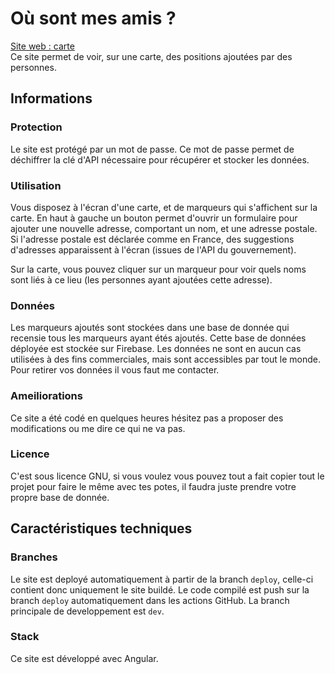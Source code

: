 # Où sont mes amis ?

[Site web : carte](https://mathis-girault.github.io/friends-map)  
Ce site permet de voir, sur une carte, des positions ajoutées par des personnes.

## Informations 

### Protection

Le site est protégé par un mot de passe.
Ce mot de passe permet de déchiffrer la clé d'API nécessaire pour récupérer et stocker les données.

### Utilisation

Vous disposez à l'écran d'une carte, et de marqueurs qui s'affichent sur la carte.
En haut à gauche un bouton permet d'ouvrir un formulaire pour ajouter une nouvelle adresse, comportant un nom, et une adresse postale. Si l'adresse postale est déclarée comme en France, des suggestions d'adresses apparaissent à l'écran (issues de l'API du gouvernement).

Sur la carte, vous pouvez cliquer sur un marqueur pour voir quels noms sont liés à ce lieu (les personnes ayant ajoutées cette adresse).

### Données

Les marqueurs ajoutés sont stockées dans une base de donnée qui recensie tous les marqueurs ayant étés ajoutés.
Cette base de données déployée est stockée sur Firebase.
Les données ne sont en aucun cas utilisées à des fins commerciales, mais sont accessibles par tout le monde.
Pour retirer vos données il vous faut me contacter.  

### Ameiliorations

Ce site a été codé en quelques heures hésitez pas a proposer des modifications ou me dire ce qui ne va pas.

### Licence

C'est sous licence GNU, si vous voulez vous pouvez tout a fait copier tout le projet pour faire le même avec tes potes, il faudra juste prendre votre propre base de donnée.

## Caractéristiques techniques

### Branches

Le site est deployé automatiquement à partir de la branch `deploy`, celle-ci contient donc uniquement le site buildé.
Le code compilé est push sur la branch `deploy` automatiquement dans les actions GitHub.
La branch principale de developpement est `dev`.

### Stack

Ce site est développé avec Angular.
